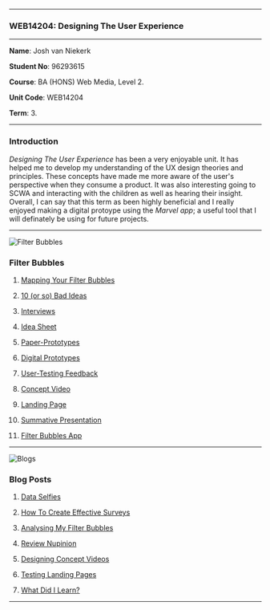 ***

### WEB14204: Designing The User Experience 

***

**Name**: Josh van Niekerk

**Student No**: 96293615

**Course**: BA (HONS) Web Media, Level 2.

**Unit Code**: WEB14204

**Term**: 3.

***

### Introduction

*Designing The User Experience* has been a very enjoyable unit. It has helped me to develop my understanding of the UX design theories and principles. These concepts have made me more aware of the user's perspective when they consume a product. It was also interesting going to SCWA and interacting with the children as well as hearing their insight. Overall, I can say that this term as been highly beneficial and I really enjoyed making a digital protoype using the *Marvel app*; a useful tool that I will definately be using for future projects.

***

![Filter Bubbles](https://gyazo.com/d783f9e8402044a2b77e607d28bd7a68.png)

### Filter Bubbles

1. [Mapping Your Filter Bubbles](https://docs.google.com/document/d/1JTGrgp15HY0ZsQuYtW7JEhJS2m2CWm0zY_kUO9LAAn0/edit?usp=sharing)

2. [10 (or so) Bad Ideas](https://docs.google.com/document/d/1NqCMNRZxj9SqjWFyNlPMqiItaY5taY3BiDeI3NOX_U0/edit?usp=sharing)

3. [Interviews](https://docs.google.com/document/d/1r2qqbzG7nqJYhZ1EdCWTPyBcdZheJP0YhGlgpobnMiQ/edit?usp=sharing)

4. [Idea Sheet](https://docs.google.com/document/d/1HX1dh9PLOtQSnYiRSAed9Td-QuX64iBDutGA39S8tv4/edit?usp=sharing)

5. [Paper-Prototypes](https://docs.google.com/document/d/1z4DXZL9nncFsvXL24B_taRLRQLrD7Op2ueKFpUdfq90/edit?usp=sharing)

6. [Digital Prototypes](https://docs.google.com/document/d/1XmxPq17TCivrTwHs_0zN9FYdgPYVNeGVpDqBJd_ng8k/edit?usp=sharing)

7. [User-Testing Feedback](https://docs.google.com/document/d/1iYs5VwmPzjd4d6poN251GomvwRznr3vIHwQEdSaU0qA/edit?usp=sharing)

8. [Concept Video](https://docs.google.com/document/d/1iWagGzgPCYYacr9N8idv4U4gd25GXobqOgHk6fISk5A/edit?usp=sharing)

9. [Landing Page](https://docs.google.com/document/d/1TKKerZTqyeWq2kpJ2iTX-eVvQ3gMRdWhOaGs12uslxk/edit?usp=sharing)

10. [Summative Presentation](https://docs.google.com/presentation/d/1PTqGFENMfvEoaxsarLqlmoCL_P4dx8LoJnxC9Y1BtZY/edit?usp=sharing)

11. [Filter Bubbles App](https://marvelapp.com/3b7d3gj)

***

![Blogs](https://gyazo.com/655ea052ee6c4481d0313e1ffb281d41.png)

### **Blog Posts**                       

1. [Data Selfies](https://docs.google.com/document/d/14GaFjEYqvB_LTvlEvaokHuSx369uZ2AqG9sxTUdK0gQ/edit?usp=sharing)

2. [How To Create Effective Surveys](https://docs.google.com/document/d/1EQj7Y2NJFcYUaiBJsv3m041aXLBIIxAkbN2U5y5YQiE/edit?usp=sharing)

3. [Analysing My Filter Bubbles](https://docs.google.com/document/d/10joSNNUVS_dgO5RfTDTAp7XlCEWG1NuNsqIWnHxuNkc/edit?usp=sharing)

4. [Review Nupinion](https://docs.google.com/document/d/1idIQwyKds2kfu8HP-qZDlFGH52FZ3aRv43mX4KAF194/edit?usp=sharing)

5. [Designing Concept Videos](https://docs.google.com/document/d/1qYj2Ra98gMIvXjWff_qo9ktoBSrWqj1flIUk0Z0y0xg/edit?usp=sharing)

6. [Testing Landing Pages](https://docs.google.com/document/d/1XZwgdWOUWY2hCv0uNQ3EtrFKh3W1Mi-6f5VktuCoMI4/edit?usp=sharing)

7. [What Did I Learn?](https://docs.google.com/document/d/1mwbEpXfmAVF9BqfP43vxLHZ62Np7k-UCION9YZBnAV0/edit?usp=sharing)


***
